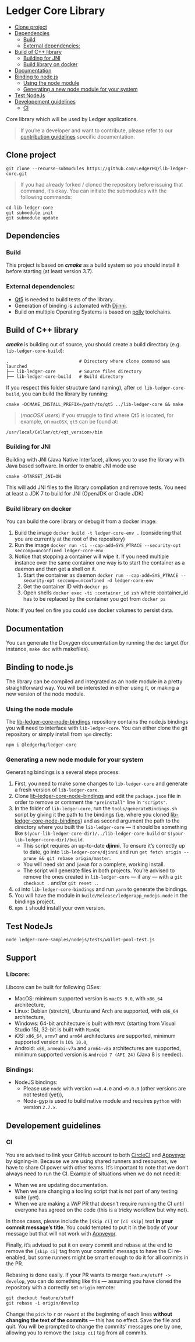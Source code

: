 # Ledger Core Library

* [Clone project](#clone-project)
* [Dependencies](#dependencies)
    * [Build](#build)
    * [External dependencies:](#external-dependencies)
* [Build of C++ library](#build-of-c-library)
    * [Building for JNI](#building-for-jni)
    * [Build library on docker](#build-library-on-docker)
* [Documentation](#documentation)
* [Binding to node.js](#binding-to-nodejs)
    * [Using the node module](#using-the-node-module)
    * [Generating a new node module for your system](#generating-a-new-node-module-for-your-system)
* [Test NodeJs](#test-nodejs)
* [Developement guidelines](#developement-guidelines)
    * [CI](#ci)

Core library which will be used by Ledger applications.

> If you’re a developer and want to contribute, please refer to our [contribution guidelines]
> specific documentation.

## Clone project

```
git clone --recurse-submodules https://github.com/LedgerHQ/lib-ledger-core.git
```

> If you had already forked / cloned the repository before issuing that command, it’s okay. You can
> initiate the submodules with the following commands:

```
cd lib-ledger-core
git submodule init
git submodule update
```

## Dependencies

### Build

This project is based on **_cmake_** as a build system so you should install it before starting (at least version 3.7).

### External dependencies:

* [Qt5](https://www.qt.io/download) is needed to build tests of the library.
* Generation of binding is automated with [Djinni](https://github.com/dropbox/djinni).
* Build on multiple Operating Systems is based on [polly](https://github.com/ruslo/polly) toolchains.

## Build of C++ library

**_cmake_** is building out of source, you should create a build directory (e.g. `lib-ledger-core-build`):

	.                           # Directory where clone command was launched
    ├── lib-ledger-core         # Source files directory
    ├── lib-ledger-core-build   # Build directory

If you respect this folder structure (and naming), after `cd lib-ledger-core-build`, you can build the library by running:

```
cmake -DCMAKE_INSTALL_PREFIX=/path/to/qt5 ../lib-ledger-core && make
```

> (*macOSX users*) If you struggle to find where Qt5 is located, for example, on `macOSX`, `qt5` can
> be found at:

```
/usr/local/Cellar/qt/<qt_version>/bin
```

### Building for JNI

Building with JNI (Java Native Interface), allows you to use the library with Java based software. In order to enable JNI mode use

```
cmake -DTARGET_JNI=ON
```

This will add JNI files to the library compilation and remove tests. You need at least a JDK 7 to build for JNI (OpenJDK or Oracle JDK)

### Build library on docker

You can build the core library or debug it from a docker image:

1. Build the image `docker build -t ledger-core-env .` (considering that you are currently at the root of the repository)
2. Run the image `docker run -ti --cap-add=SYS_PTRACE --security-opt seccomp=unconfined ledger-core-env`
3. Notice that stopping a container will wipe it. If you need multiple instance over the same container one way is to start the container as a daemon and then get a shell on it.
    1. Start the container as daemon `docker run --cap-add=SYS_PTRACE --security-opt seccomp=unconfined -d ledger-core-env`
    2. Get the container ID with `docker ps`
    3. Open shells `docker exec -ti :container_id zsh` where :container_id has to be replaced by the container you got from `docker ps`

Note: If you feel on fire you could use docker volumes to persist data.

## Documentation

You can generate the Doxygen documentation by running the `doc` target (for instance, `make doc`
with makefiles).

## Binding to node.js

The library can be compiled and integrated as an node module in a pretty straightforward way. You
will be interested in either using it, or making a new version of the node module.

### Using the node module

The [lib-ledger-core-node-bindings] repository contains the node.js bindings you will need to
interface with `lib-ledger-core`. You can either clone the git repository or simply install from
`npm` directly:

```
npm i @ledgerhq/ledger-core
```

### Generating a new node module for your system

Generating bindings is a several steps process:

  1. First, you need to make some changes to `lib-ledger-core` and generate a fresh version of
     `lib-ledger-core`.
  2. Clone [lib-ledger-core-node-bindings] and edit the `package.json` file in order to remove or
     comment the `"preinstall"` line in `"scripts"`.
  3. In the folder of `lib-ledger-core`, run the `tools/generateBindings.sh` script by giving it the
     path to the bindings (i.e. where you cloned [lib-ledger-core-node-bindings]) and as second
     argument the path to the directory where you built the `lib-ledger-core` — it should be
     something like `$(your-lib-ledger-core-dir)/../lib-ledger-core-build` or
     `$(your-lib-ledger-core-dir)/build`.
       - This script requires an up-to-date **djinni**. To ensure it’s correctly up to date, go
         into `lib-ledger-core/djinni` and run
         `get fetch origin --prune && git rebase origin/master`.
       - You will need `sbt` and `java8` for a complete, working install.
       - The script will generate files in both projects. You’re advised to remove the ones created
         in `lib-ledger-core` — if any — with a `git checkout .` and/or `git reset .`.
  4. `cd` into `lib-ledger-core-bindings` and run `yarn` to generate the bindings.
  5. You will have the module in `build/Release/ledgerapp_nodejs.node` in the bindings project.
  6. `npm i` should install your own version.

## Test NodeJs

```
node ledger-core-samples/nodejs/tests/wallet-pool-test.js
```
## Support

### Libcore:
Libcore can be built for following OSes:
 - MacOS: minimum supported version is `macOS 9.0`, with `x86_64` architecture,
 - Linux: Debian (stretch), Ubuntu and Arch are supported, with `x86_64` architecture,
 - Windows: 64-bit architecture is built with `MSVC` (starting from Visual Studio 15), 32-bit is built with `MinGW`,
 - iOS: `x86_64`, `armv7` and `arm64` architectures are supported, minimum supported version is `iOS 10.0`,
 - Android: `x86`, `armeabi-v7a` and `arm64-v8a` architectures are supported, minimum supported version is `Android 7 (API 24)` (Java 8 is needed).
### Bindings:
 - NodeJS bindings:
   - Please use `node` with version `>=8.4.0` and `<9.0.0` (other versions are not tested (yet)),
   - Node-gyp is used to build native module and requires `python` with version `2.7.x`.
   
## Developement guidelines

### CI

You are advised to link your GitHub account to both [CircleCI] and [Appveyor] by signing-in. Because
we are using shared runners and resources, we have to share CI power with other teams. It’s
important to note that we don’t always need to run the CI. Example of situations when we do not need
it:

  - When we are updating documentation.
  - When we are changing a tooling script that is not part of any testing suite (yet).
  - When we are making a *WIP* PR that doesn’t require running the CI until everyone has agreed on
    the code (this is a tricky workflow but why not).

In those cases, please include the `[skip ci]` or `[ci skip]` text **in your commit message’s
title**. You could tempted to put it in the body of your message but that will not work with
[Appveyor].

Finally, it’s advised to put it on every commit and rebase at the end to remove the `[skip ci]` tag
from your commits’ messags to have the CI re-enabled, but some runners might be smart enough to do
it for all commits in the PR.

Rebasing is done easily. If your PR wants to merge `feature/stuff -> develop`, you can do something
like this — assuming you have cloned the repository with a correctly set `origin` remote:

```
git checkout feature/stuff
git rebase -i origin/develop
```

Change the `pick` to `r` or `reword` at the beginning of each lines **without changing the text of
the commits** — this has no effect. Save the file and quit. You will be prompted to change the
commits’ messages one by one, allowing you to remove the `[skip ci]` tag from all commits.

[contribution guidelines]: ./CONTRIBUTING.md
[lib-ledger-core-node-bindings]: https://github.com/LedgerHQ/lib-ledger-core-node-bindings
[CircleCI]: https://circleci.com
[Appveyor]: https://www.appveyor.com
